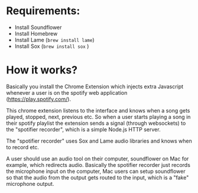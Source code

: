 # Requirements:

- Install Soundflower
- Install Homebrew 
- Install Lame (`brew install lame`)
- Install Sox (`brew install sox` )

# How it works?
Basically you install the Chrome Extension which injects extra Javascript whenever a user is on the spotify web application (https://play.spotify.com/).

This chrome extension listens to the interface and knows when a song gets played, stopped, next, previous etc. So when a user starts playing a song in their spotify playlist the extension sends a signal (through websockets) to the "spotifier recorder", which is a simple Node.js HTTP server.

The "spotifier recorder" uses Sox and Lame audio libraries and knows when to record etc.

A user should use an audio tool on their computer, soundflower on Mac for example, which redirects audio. Basically the spotifier recorder just records the microphone input on the computer, Mac users can setup soundflower so that the audio from the output gets routed to the input, which is a "fake" microphone output.
